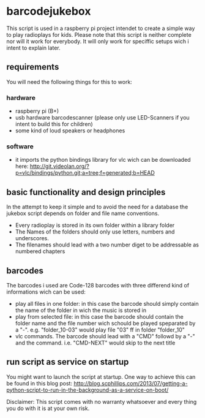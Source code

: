 # barcodejukebox

This script is used in a raspberry pi project intendet to create a simple way to play radioplays for kids.
Please note that this script is neither complete nor will it work for everybody. It will only work for speciffic setups wich i intent to explain later.

## requirements

You will need the following things for this to work:

### hardware
* raspberry pi (B+)
* usb hardware barcodescanner (please only use LED-Scanners if you intent to build this for children)
* some kind of loud speakers or headphones

### software
* it imports the python bindings library for vlc wich can be downloaded here:
http://git.videolan.org/?p=vlc/bindings/python.git;a=tree;f=generated;b=HEAD

## basic functionality and design principles

In the attempt to keep it simple and to avoid the need for a database the jukebox script depends on folder and file name conventions.

* Every radioplay is stored in its own folder within a library folder
* The Names of the folders should only use letters, numbers and underscores.
* The filenames should lead with a two number diget to be addressable as numbered chapters

## barcodes

The barcodes i used are Code-128 barcodes with three differend kind of informations wich can be used:

* play all files in one folder: in this case the barcode should simply contain the name of the folder in wich the music is stored in
* play from selected file: in this case the barcode should contain the folder name and the file number wich schould be played speparated by a "-". e.g. "folder_10-03" would play file "03" ff in folder "folder_10"
* vlc commands. The barcode should lead with a "CMD" followd by a "-" and the command. i.e. "CMD-NEXT" would skip to the next title

## run script as service on startup

You might want to launch the script at startup. One way to achieve this can be found in this blog post:
http://blog.scphillips.com/2013/07/getting-a-python-script-to-run-in-the-background-as-a-service-on-boot/

Disclaimer: This script comes with no warranty whatsoever and every thing you do with it is at your own risk.